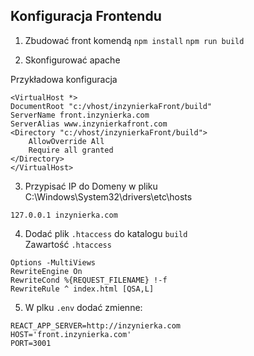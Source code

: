 ## Konfiguracja Frontendu
1. Zbudować front komendą
```npm install```
```npm run build```

2. Skonfigurować apache 

Przykładowa konfiguracja 
```
<VirtualHost *>
DocumentRoot "c:/vhost/inzynierkaFront/build"
ServerName front.inzynierka.com
ServerAlias www.inzynierkafront.com
<Directory "c:/vhost/inzynierkaFront/build">
    AllowOverride All
    Require all granted
</Directory>
</VirtualHost>
```
3. Przypisać IP do Domeny w pliku C:\Windows\System32\drivers\etc\hosts
```
127.0.0.1 inzynierka.com
```
4. Dodać plik ``` .htaccess ```  do katalogu ```build``` <br/>
Zawartość ```.htaccess```
```
Options -MultiViews
RewriteEngine On
RewriteCond %{REQUEST_FILENAME} !-f
RewriteRule ^ index.html [QSA,L]
```
5. W plku ```.env``` dodać zmienne: <br/>
```
REACT_APP_SERVER=http://inzynierka.com
HOST='front.inzynierka.com'
PORT=3001
```
